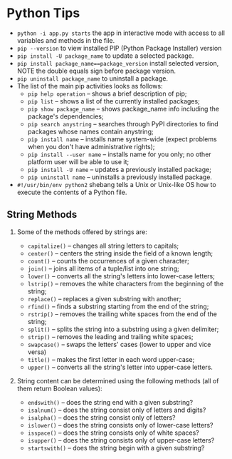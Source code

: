# Python Tips
* `python -i app.py starts` the app in interactive mode with access to all variables and methods in the file.
* `pip --version` to view installed PIP (Python Package Installer) version
* `pip install -U package_name` to update a selected package.
* `pip install package_name==package_version` install selected version, NOTE the double equals sign before package version.
* `pip uninstall package_name` to uninstall a package.
*  The list of the main pip activities looks as follows:
    * `pip help operation` – shows a brief description of pip;
    * `pip list` – shows a list of the currently installed packages;
    * `pip show package_name` – shows package_name info including the package's dependencies;
    * `pip search anystring` – searches through PyPI directories to find packages whose names contain anystring;
    * `pip install name` – installs name system-wide (expect problems when you don't have administrative rights);
    * `pip install --user name` – installs name for you only; no other platform user will be able to use it;
    * `pip install -U name` – updates a previously installed package;
    * `pip uninstall name` – uninstalls a previously installed package.
* `#!/usr/bin/env python2` shebang tells a Unix or Unix-like OS how to execute the contents of a Python file.

## String Methods

1. Some of the methods offered by strings are:
    * `capitalize()` – changes all string letters to capitals;
    * `center()` – centers the string inside the field of a known length;
    * `count()` – counts the occurrences of a given character;
    * `join()` – joins all items of a tuple/list into one string;
    * `lower()` – converts all the string's letters into lower-case letters;
    * `lstrip()` – removes the white characters from the beginning of the string;
    * `replace()` – replaces a given substring with another;
    * `rfind()` – finds a substring starting from the end of the string;
    * `rstrip()` – removes the trailing white spaces from the end of the string;
    * `split()` – splits the string into a substring using a given delimiter;
    * `strip()` – removes the leading and trailing white spaces;
    * `swapcase()` – swaps the letters' cases (lower to upper and vice versa)
    * `title()` – makes the first letter in each word upper-case;
    * `upper()` – converts all the string's letter into upper-case letters.

2. String content can be determined using the following methods (all of them return Boolean values):
    * `endswith()` – does the string end with a given substring?
    * `isalnum()` – does the string consist only of letters and digits?
    * `isalpha()` – does the string consist only of letters?
    * `islower()` – does the string consists only of lower-case letters?
    * `isspace()` – does the string consists only of white spaces?
    * `isupper()` – does the string consists only of upper-case letters?
    * `startswith()` – does the string begin with a given substring?
  